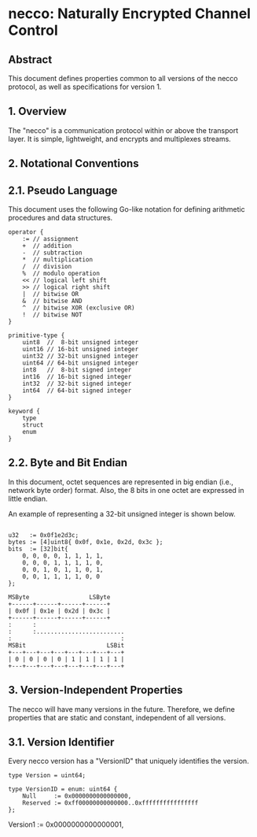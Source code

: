 # necco: Naturally Encrypted Channel Control

## Abstract
This document defines properties common to all versions of the necco protocol, as well as specifications for version 1.

## 1. Overview
The "necco" is a communication protocol within or above the transport layer.
It is simple, lightweight, and encrypts and multiplexes streams.

## 2. Notational Conventions

## 2.1. Pseudo Language
This document uses the following Go-like notation for defining arithmetic procedures and data structures.

```
operator {
    := // assignment
    +  // addition
    -  // subtraction
    *  // multiplication
    /  // division
    %  // modulo operation
    << // logical left shift
    >> // logical right shift
    |  // bitwise OR
    &  // bitwise AND
    ^  // bitwise XOR (exclusive OR)
    !  // bitwise NOT
}

primitive-type {
    uint8  //  8-bit unsigned integer
    uint16 // 16-bit unsigned integer
    uint32 // 32-bit unsigned integer
    uint64 // 64-bit unsigned integer
    int8   //  8-bit signed integer
    int16  // 16-bit signed integer
    int32  // 32-bit signed integer
    int64  // 64-bit signed integer
}

keyword {
    type
    struct
    enum
}

```

## 2.2. Byte and Bit Endian
In this document, octet sequences are represented in big endian (i.e., network byte order) format. Also, the 8 bits in one octet are expressed in little endian.

An example of representing a 32-bit unsigned integer is shown below.

```

u32   := 0x0f1e2d3c;
bytes := [4]uint8{ 0x0f, 0x1e, 0x2d, 0x3c };
bits  := [32]bit{ 
    0, 0, 0, 0, 1, 1, 1, 1, 
    0, 0, 0, 1, 1, 1, 1, 0, 
    0, 0, 1, 0, 1, 1, 0, 1, 
    0, 0, 1, 1, 1, 1, 0, 0
};

MSByte                 LSByte
+------+------+------+------+
| 0x0f | 0x1e | 0x2d | 0x3c |
+------+------+------+------+
:      :
:      :.........................
:                               :
MSBit                       LSBit
+---+---+---+---+---+---+---+---+
| 0 | 0 | 0 | 0 | 1 | 1 | 1 | 1 |
+---+---+---+---+---+---+---+---+

```


## 3. Version-Independent Properties
The necco will have many versions in the future. Therefore, we define properties that are static and constant, independent of all versions.

## 3.1. Version Identifier
Every necco version has a "VersionID" that uniquely identifies the version.


```
type Version = uint64;

type VersionID = enum: uint64 {
    Null     := 0x0000000000000000,
    Reserved := 0xff00000000000000..0xffffffffffffffff
};

```

Version1 := 0x0000000000000001,